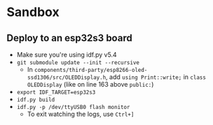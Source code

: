 # Sandbox

## Deploy to an esp32s3 board
- Make sure you're using idf.py v5.4
- `git submodule update --init --recursive`
  - In `components/third-party/esp8266-oled-ssd1306/src/OLEDDisplay.h`, add `using Print::write;` in `class OLEDDisplay` (like on line 163 above `public:`)
- `export IDF_TARGET=esp32s3`
- `idf.py build`
- `idf.py -p /dev/ttyUSB0 flash monitor`
    - To exit watching the logs, use `Ctrl+]`
